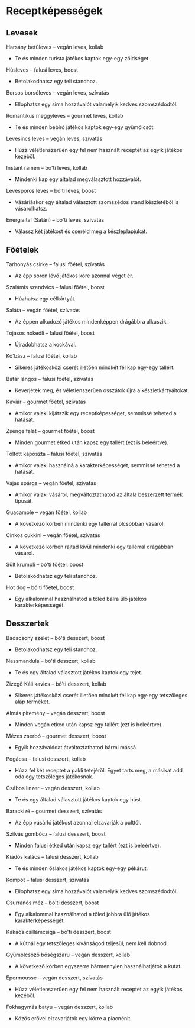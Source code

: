 # Receptképességek

## Levesek

Harsány betűleves – vegán leves, kollab

* Te és minden turista játékos kaptok egy-egy zöldséget.

Húsleves – falusi leves, boost

* Betolakodhatsz egy teli standhoz.

Borsos borsóleves – vegán leves, szívatás

* Ellophatsz egy sima hozzávalót valamelyik kedves szomszédodtól.

Romantikus meggyleves – gourmet leves, kollab

* Te és minden bebíró játékos kaptok egy-egy gyümölcsöt.

Levesincs leves – vegán leves, szívatás

* Húzz véletlenszerűen egy fel nem használt receptet az egyik játékos kezéből.

Instant ramen – bó'ti leves, kollab

* Mindenki kap egy általad megválasztott hozzávalót.

Levesporos leves – bó'ti leves, boost

* Vásárláskor egy általad választott szomszédos stand készletéből is vásárolhatsz.

Energiaital (Sátán) – bó'ti leves, szívatás

* Válassz két játékost és cseréld meg a készleplapjukat.

## Főételek

Tarhonyás csirke – falusi főétel, szívatás

* Az épp soron lévő játékos köre azonnal véget ér.

Szalámis szendvics – falusi főétel, boost

* Húzhatsz egy célkártyát.

Saláta – vegán főétel, szívatás

* Az éppen alkudozó játékos mindenképpen drágábbra alkuszik.

Tojásos nokedli – falusi főétel, boost

* Újradobhatsz a kockával.

Kó'bász – falusi főétel, kollab

* Sikeres játékosközi cserét illetően mindkét fél kap egy-egy tallért.

Batár lángos – falusi főétel, szívatás

* Keverjétek meg, és véletlenszerűen osszátok újra a készletkártyáitokat.

Kaviár – gourmet főétel, szívatás

* Amikor valaki kijátszik egy receptképességet, semmissé teheted a hatását.

Zsenge falat – gourmet főétel, boost

* Minden gourmet étked után kapsz egy tallért (ezt is beleértve).

Töltött káposzta – falusi főétel, szívatás

* Amikor valaki használná a karakterképességét, semmissé teheted a hatását.

Vajas spárga – vegán főétel, szívatás

* Amikor valaki vásárol, megváltoztathatod az általa beszerzett termék típusát.

Guacamole – vegán főétel, kollab

* A következő körben mindenki egy tallérral olcsóbban vásárol.

Cinkos cukkini – vegán főétel, szívatás

* A következő körben rajtad kívül mindenki egy tallérral drágábban vásárol.

Sült krumpli – bó'ti főétel, boost

* Betolakodhatsz egy teli standhoz.

Hot dog – bó'ti főétel, boost

* Egy alkalommal használhatod a tőled balra ülő játékos karakterképességét.

## Desszertek

Badacsony szelet – bó'ti desszert, boost

* Betolakodhatsz egy teli standhoz.

Nassmandula – bó'ti desszert, kollab

* Te és egy általad választott játékos kaptok egy tejet.

Zizegő Káli kavics – bó'ti desszert, kollab

* Sikeres játékosközi cserét illetően mindkét fél kap egy-egy tetszőleges alap terméket.

Almás pitemény – vegán desszert, boost

* Minden vegán étked után kapsz egy tallért (ezt is beleértve).

Mézes zserbó – gourmet desszert, boost

* Egyik hozzávalódat átváltoztathatod bármi mássá.

Pogácsa – falusi desszert, kollab

* Húzz fel két receptet a pakli tetejéről. Egyet tarts meg, a másikat add oda egy tetszőleges játékosnak.

Csábos linzer – vegán desszert, kollab

* Te és egy általad választott játékos kaptok egy húst.

Barackizé – gourmet desszert, szívatás

* Az épp vásárló játékost azonnal elzavarják a pulttól.

Szilvás gombócz – falusi desszert, boost

* Minden falusi étked után kapsz egy tallért (ezt is beleértve).

Kiadós kalács – falusi desszert, kollab

* Te és minden őslakos játékos kaptok egy-egy pékárut.

Kompót – falusi desszert, szívatás

* Ellophatsz egy sima hozzávalót valamelyik kedves szomszédodtól.

Csurranós méz – bó'ti desszert, boost

* Egy alkalommal használhatod a tőled jobbra ülő játékos karakterképességét.

Kakaós csillámcsiga – bó'ti desszert, boost

* A kútnál egy tetszőleges kívánságod teljesül, nem kell dobnod.

Gyümölcsöző bőségszaru – vegán desszert, kollab

* A következő körben egyszerre bármennyien használhatjátok a kutat.

Epermousse – vegán desszert, szívatás

* Húzz véletlenszerűen egy fel nem használt receptet az egyik játékos kezéből.

Fokhagymás batyu – vegán desszert, kollab

* Közös erővel elzavarjátok egy körre a piacnénit.

